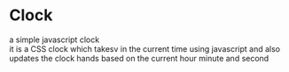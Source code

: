 # Clock
a simple javascript clock  
 it is a CSS clock which takesv  in the current time using javascript
 and also updates the clock hands based on the current hour minute and second 

